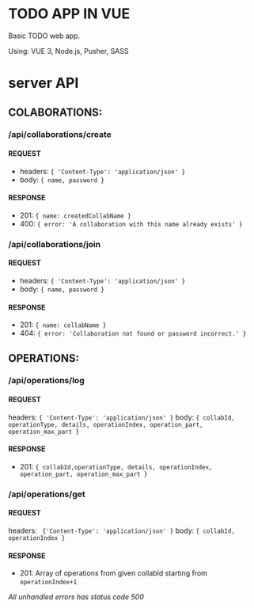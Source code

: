 # TODO APP IN VUE
Basic TODO web app.

Using: VUE 3, Node.js, Pusher, SASS


# server API

## COLABORATIONS:
### /api/collaborations/create
#### REQUEST
- headers: `{ 'Content-Type': 'application/json' }`
- body: `{ name, password }`
#### RESPONSE
- 201: `{ name: createdCollabName }`
- 400: `{ error: 'A collaboration with this name already exists' }`

### /api/collaborations/join
#### REQUEST
- headers: `{ 'Content-Type': 'application/json' }`
- body: `{ name, password }`
#### RESPONSE
- 201: `{ name: collabName }`
- 404: `{ error: 'Collaboration not found or password incorrect.' }`

## OPERATIONS:
### /api/operations/log
#### REQUEST
headers: `{ 'Content-Type': 'application/json' }`
body: `{ collabId, operationType, details, operationIndex, operation_part, operation_max_part }`
#### RESPONSE
- 201: `{ collabId,operationType, details, operationIndex, operation_part, operation_max_part }`

### /api/operations/get
#### REQUEST
headers: ` {'Content-Type': 'application/json' }`
body: `{ collabId, operationIndex }`

#### RESPONSE 
- 201: Array of operations from given collabId starting from `operationIndex+1`


*All unhandled errors has status code 500*

